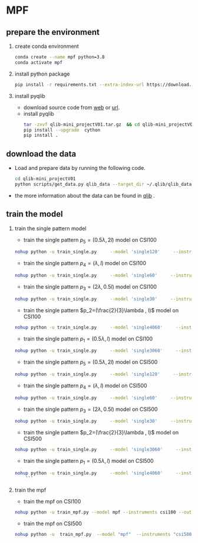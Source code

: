 # MPF

## prepare the environment 

1. create conda environment
    ```bash
    conda create --name mpf python=3.8 
    conda activate mpf
    ```

2. install python package 
    ```bash
    pip install -r requirements.txt --extra-index-url https://download.pytorch.org/whl/cu116
    ```

3. install pyqlib
    - download source code from  [web](https://github.com/microsoft/qlib/releases/tag/mini_projectV01) or [url](https://github.com/microsoft/qlib/archive/refs/tags/mini_projectV01.tar.gz).
    - install pyqlib 
        ```bash
        tar -zxvf qlib-mini_projectV01.tar.gz  && cd qlib-mini_projectV01
        pip install --upgrade  cython 
        pip install .
        ```

## download the data 
- Load and prepare data by running the following code.
    ```bash 
    cd qlib-mini_projectV01 
    python scripts/get_data.py qlib_data --target_dir ~/.qlib/qlib_data/cn_data --region cn
    ```
- the more information about the data can be found in [qlib](https://github.com/microsoft/qlib/tree/mini_projectV01) .

    

## train the model 

1. train the single pattern model 
    - train the single pattern $p_5=(0.5\lambda ,2l)$ model on CSI100
    ```bash 
    nohup python -u train_single.py     --model 'single120'     --instruments 'csi100'     --out_dir './results_single'     --gpu_id 0     --repeat_times 10     --time_step 60     --n_features 6     --data_dir '~/.qlib/qlib_data/cn_data'     --pattern '[":"]'     --num_states 1     --dropout 0.1       --rnn_hidden_size 64     --tra_hidden_size 32     --length_after_resample '[120]'   --lr 0.001  --model_type "LSTM" > "results_single/single120_lr1e3_LSTM_num_states1"  2>&1 &
    ```
    
    - train the single pattern $p_4=(\lambda ,l)$ model  on CSI100
    ```bash
    nohup python -u train_single.py     --model 'single60'     --instruments 'csi100'     --out_dir './results_single'     --gpu_id 0     --repeat_times 1     --time_step 60     --n_features 6     --data_dir '~/.qlib/qlib_data/cn_data'     --pattern '[":"]'     --num_states 1     --dropout 0.1         --rnn_hidden_size 64     --tra_hidden_size 32     --length_after_resample '[60]'   --lr 0.0001  --model_type "LSTM" > "results_single/single60_le4_LSTM_num_states1"  2>&1 &
    ```
    
    - train the single pattern $p_3=(2\lambda ,0.5l)$ model  on CSI100
    ```bash
    nohup python -u train_single.py     --model 'single30'     --instruments 'csi100'     --out_dir './results_single'     --gpu_id 1     --repeat_times 1     --time_step 60     --n_features 6     --data_dir '~/.qlib/qlib_data/cn_data'     --pattern '[":"]'     --num_states 1     --dropout 0.1         --rnn_hidden_size 64     --tra_hidden_size 32     --length_after_resample '[30]'   --lr 0.0001  --model_type "LSTM" > "results_single/single30_le4_LSTM_num_states1"  2>&1 &
    ```
    
    - train the single pattern $p_2=(\frac{2}{3}\lambda , l)$ model  on CSI100
    ```bash
    nohup python -u train_single.py     --model 'single4060'     --instruments 'csi100'     --out_dir './results_single'     --gpu_id 2     --repeat_times 1     --time_step 60     --n_features 6     --data_dir '~/.qlib/qlib_data/cn_data'     --pattern '["-40:"]'     --num_states 1     --dropout 0.1         --rnn_hidden_size 64     --tra_hidden_size 32     --length_after_resample '[60]'  --lr 0.001 --model_type "LSTM" > "results_single/single4060_le3_LSTM_num_states1"  2>&1 &
    ```

    - train the single pattern $p_1=(0.5\lambda , l)$ model  on CSI100
    ```bash
    nohup python -u train_single.py     --model 'single3060'     --instruments 'csi100'     --out_dir './results_single'     --gpu_id 3     --repeat_times 1     --time_step 60     --n_features 6     --data_dir '~/.qlib/qlib_data/cn_data'     --pattern '["-30:"]'     --num_states 1     --dropout 0.1          --rnn_hidden_size 64     --tra_hidden_size 32     --length_after_resample '[60]'  --lr 0.0001  --model_type "LSTM"> "results_single/single3060_le4_LSTM_num_states1"  2>&1 &
    ```
    
    - train the single pattern $p_5=(0.5\lambda ,2l)$ model   on CSI500
    ```bash
    nohup python -u train_single.py     --model 'single120'     --instruments 'csi500'     --out_dir './results_single'     --gpu_id 0     --repeat_times 1     --time_step 60     --n_features 6     --data_dir '~/.qlib/qlib_data/cn_data'   --pattern '[":"]'     --num_states 3     --dropout 0.1       --rnn_hidden_size 64     --tra_hidden_size 32     --length_after_resample '[120]'   --lr 0.0001  --model_type "LSTM"  > "results_single/single120_lr1e4_LSTM_num_states3_csi500"  2>&1 &
    ```

    - train the single pattern $p_4=(\lambda ,l)$ model  on CSI500
    ```bash
    nohup python -u train_single.py     --model 'single60'     --instruments 'csi500'     --out_dir './results_single'     --gpu_id 0     --repeat_times 1     --time_step 60     --n_features 6     --data_dir '~/.qlib/qlib_data/cn_data'     --pattern '[":"]'     --num_states 3     --dropout 0.1     --rnn_hidden_size 64     --tra_hidden_size 32     --length_after_resample '[60]'   --lr 0.0001  --model_type "LSTM"   > "results_single/single60_le4_LSTM_num_states3_csi500"  2>&1 &
    ```

    - train the single pattern $p_3=(2\lambda ,0.5l)$ model  on CSI500
    ```bash
    nohup python -u train_single.py     --model 'single30'     --instruments 'csi500'     --out_dir './results_single'     --gpu_id 2     --repeat_times 1     --time_step 60     --n_features 6     --data_dir '~/.qlib/qlib_data/cn_data'     --pattern '[":"]'     --num_states 3     --dropout 0.1       --rnn_hidden_size 64     --tra_hidden_size 32     --length_after_resample '[30]'   --lr 0.0001  --model_type "LSTM"  > "results_single/single30_le4_LSTM_num_states3_csi500"  2>&1 &
    ```

    -  train the single pattern $p_2=(\frac{2}{3}\lambda , l)$ model  on CSI500
    ```bash
    nohup python -u train_single.py     --model 'single3060'     --instruments 'csi500'     --out_dir './results_single'     --gpu_id 3     --repeat_times 1     --time_step 60     --n_features 6     --data_dir '~/.qlib/qlib_data/cn_data'     --pattern '["-30:"]'     --num_states 3     --dropout 0.1     --rnn_hidden_size 64     --tra_hidden_size 32     --length_after_resample '[60]'  --lr 0.0001  --model_type "LSTM"  > "results_single/single3060_le4_LSTM_num_states3_csi500"  2>&1 &
    ```

    - train the single pattern $p_1=(0.5\lambda , l)$ model  on CSI500
    ```bash
    nohup python -u train_single.py     --model 'single4060'     --instruments 'csi500'     --out_dir './results_single'     --gpu_id 1     --repeat_times 1     --time_step 60     --n_features 6     --data_dir '~/.qlib/qlib_data/cn_data'     --pattern '["-40:"]'     --num_states 3     --dropout 0.1    --rnn_hidden_size 64     --tra_hidden_size 32     --length_after_resample '[60]'  --lr 0.0001 --model_type "LSTM"  > "results_single/single4060_le4_LSTM_num_states3_csi500"  2>&1 &
        ```

2. train the mpf
    
    - train the mpf on CSI100
    ```bash
    nohup python -u train_mpf.py --model mpf --instruments csi100 --out_dir ./results_mpf --gpu_id 0 --repeat_times 1 --time_step 60 --n_features 6 --data_dir ~/.qlib/qlib_data/cn_data --lr 0.0001 --num_states 1 --tra_hidden_size 32  --dropout 0.1 --early_stop 20 --length_after_resample [120,60,30,60,60] --patterns '[":",":",":","-40:","-30:"]' --pretrained_cp_path "[\"./results_single/checkpoint/single120_csi100_60_6_0.001_256_0_10_1_LSTM_True_{}/model.bin\",\"./results_single/checkpoint/single60_csi100_60_6_0.0001_256_0_1_1_LSTM_True_{}/model.bin\",\"./results_single/checkpoint/single30_csi100_60_6_0.0001_256_0_1_1_LSTM_True_{}/model.bin\",\"./results_single/checkpoint/single4060_csi100_60_6_0.001_256_0_1_1_LSTM_True_{}/model.bin\",\"./results_single/checkpoint/single3060_csi100_60_6_0.0001_256_0_1_1_LSTM_True_{}/model.bin\"]"  --fussion_model "fussion"  --is_freeze "false" --head_weight_decay 0.001 --base_weight_decay 0. --base_lr 0.0001 --head_lr 0.0001 --branch_w "[1.0,1.0,1.0,0.2,0.2]" --model_type "LSTM" > "results_mpf/mpf_csi100_1e4-120-60-30-4060-3060_fussion_hwd1e3_bwd1e0_false_hlr1e4_blr1e4_10101022"  2>&1  &
    ```
    
    - train the mpf on CSI500
    ```bash 
    nohup python -u  train_mpf.py  --model "mpf"  --instruments "csi500"     --out_dir "./results_mpf"     --gpu_id 0     --repeat_times 1     --time_step 60     --n_features 6     --data_dir "~/.qlib/qlib_data/cn_data"     --lr 0.0001     --num_states 3   --tra_hidden_size 32          --dropout  0.1     --early_stop 20     --length_after_resample "[120,60,30,60,60]"  --patterns  "[\":\",\":\",\":\",\"-40:\",\"-30:\"]"  --pretrained_cp_path "[\"./results_single/checkpoint/single120_csi500_60_6_0.0001_256_0_1_3_LSTM_True_{}/model.bin\",\"./results_single/checkpoint/single60_csi500_60_6_0.0001_256_0_1_3_LSTM_True_{}/model.bin\",\"./results_single/checkpoint/single30_csi500_60_6_0.0001_256_0_1_3_LSTM_True_{}/model.bin\",\"./results_single/checkpoint/single4060_csi500_60_6_0.0001_256_0_1_3_LSTM_True_{}/model.bin\",\"./results_single/checkpoint/single3060_csi500_60_6_0.0001_256_0_1_3_LSTM_True_{}/model.bin\"]"  --fussion_model "fussion"  --is_freeze "false" --head_weight_decay 0.001 --base_weight_decay 0. --base_lr 0.0001 --head_lr 0.0001 --branch_w "[1.0,1.0,1.0,0.2,0.2]" --model_type "LSTM" > "results_mpf/mpf_csi500_1e4-120-60-30_fussion_hwd1e3_bwd1e0_false_hlr1e4_blr1e4_10101022"  2>&1  &
    ```
